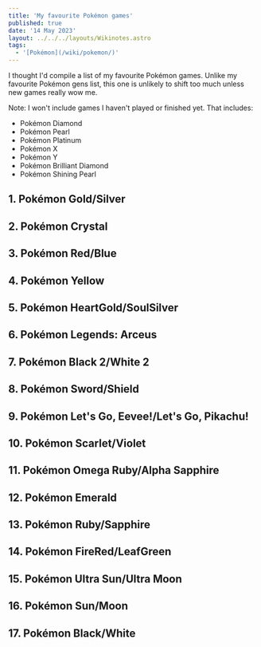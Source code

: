 ```yaml
---
title: 'My favourite Pokémon games'
published: true
date: '14 May 2023'
layout: ../../../layouts/Wikinotes.astro
tags:
  - '[Pokémon](/wiki/pokemon/)'
---
```


I thought I'd compile a list of my favourite Pokémon games. Unlike my favourite Pokémon gens list, this one is unlikely to shift too much unless new games really wow me.

Note: I won't include games I haven't played or finished yet. That includes:

* Pokémon Diamond
* Pokémon Pearl
* Pokémon Platinum
* Pokémon X
* Pokémon Y
* Pokémon Brilliant Diamond
* Pokémon Shining Pearl

## 1. Pokémon Gold/Silver
## 2. Pokémon Crystal
## 3. Pokémon Red/Blue
## 4. Pokémon Yellow
## 5. Pokémon HeartGold/SoulSilver
## 6. Pokémon Legends: Arceus
## 7. Pokémon Black 2/White 2
## 8. Pokémon Sword/Shield
## 9. Pokémon Let's Go, Eevee!/Let's Go, Pikachu!
## 10. Pokémon Scarlet/Violet
## 11. Pokémon Omega Ruby/Alpha Sapphire
## 12. Pokémon Emerald
## 13. Pokémon Ruby/Sapphire
## 14. Pokémon FireRed/LeafGreen
## 15. Pokémon Ultra Sun/Ultra Moon
## 16. Pokémon Sun/Moon 
## 17. Pokémon Black/White